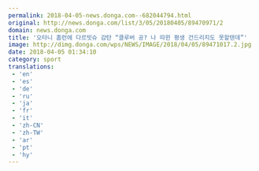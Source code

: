 ```yaml
---
permalink: 2018-04-05-news.donga.com--682044794.html
original: http://news.donga.com/list/3/05/20180405/89470971/2
domain: news.donga.com
title: '오타니 홈런에 다르빗슈 감탄 “클루버 공? 나 따윈 평생 건드리지도 못할텐데”'
image: http://dimg.donga.com/wps/NEWS/IMAGE/2018/04/05/89471017.2.jpg
date: 2018-04-05 01:34:10
category: sport
translations: 
 - 'en'
 - 'es'
 - 'de'
 - 'ru'
 - 'ja'
 - 'fr'
 - 'it'
 - 'zh-CN'
 - 'zh-TW'
 - 'ar'
 - 'pt'
 - 'hy'
---
```


